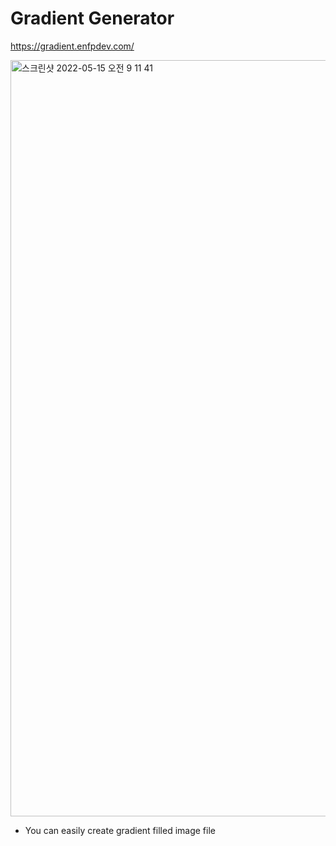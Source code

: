 # Gradient Generator

https://gradient.enfpdev.com/

<img width="1210" alt="스크린샷 2022-05-15 오전 9 11 41" src="https://user-images.githubusercontent.com/57121116/168452093-6688bd8f-368c-446a-b704-8959189b5062.png">

- You can easily create gradient filled image file

